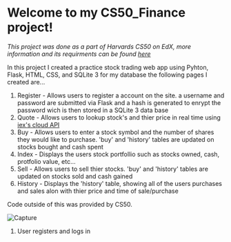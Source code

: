 <h1> Welcome to my CS50_Finance project! </h1>

*This project was done as a part of Harvards CS50 on EdX, more information and its requirments can be found [here](https://cs50.harvard.edu/x/2021/psets/9/finance/)*

In this project I created a practice stock trading web app using Pyhton, Flask, HTML, CSS, and SQLite 3 for my database
the following pages I created are...

1. Register - Allows users to register a account on the site. a username and password are submitted via Flask and a hash is generated to enrypt the password wich is then stored in a SQLite 3 data base
2. Quote - Allows users to lookup stock's and thier price in real time using [iex's cloud API](https://iexcloud.io/)
3. Buy - Allows users to enter a stock symbol and the number of shares they would like to purchase. 'buy' and 'history' tables are updated on stocks bought and cash spent
4. Index - Displays the users stock portfollio such as stocks owned, cash, protfolio value, etc...
5. Sell - Allows users to sell thier stocks. 'buy' and 'history' tables are updated on stocks sold and cash gained
6. History - Displays the 'history' table, showing all of the users purchases and sales alon with thier price and time of sale/purchase

Code outside of this was provided by CS50.

![Capture](https://user-images.githubusercontent.com/82200170/141892674-0229cbe5-4a34-4024-90a5-050111ab9be8.JPG)
1. User registers and logs in
